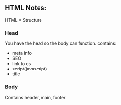 ## HTML Notes:
HTML = Structure

### Head 
You have the head so the body can function.  contains:
- meta info
- SEO
- link to cs
- script(javascript).  
- title

### Body
Contains header, main, footer
